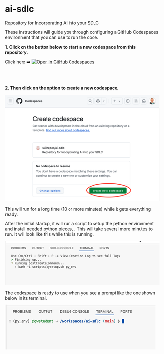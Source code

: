 # ai-sdlc
Repository for Incorporating AI into your SDLC 

These instructions will guide you through configuring a GitHub Codespaces environment that you can use to run the code. 

**1. Click on the button below to start a new codespace from this repository.**

Click here ➡️  [![Open in GitHub Codespaces](https://github.com/codespaces/badge.svg)](https://codespaces.new/skillrepos/ai-sdlc?quickstart=1)

<br><br>

**2. Then click on the option to create a new codespace.**

![Creating new codespace from button](./images/sdlc1.png?raw=true "Creating new codespace from button")

This will run for a long time (10 or more minutes) while it gets everything ready.

After the initial startup, it will run a script to setup the python environment and install needed python pieces, . This will take several more minutes to run. It will look like this while this is running.

![Final prep](./images/sdlc60.png?raw=true "Final prep")

The codespace is ready to use when you see a prompt like the one shown below in its terminal.

![Ready to use](./images/sdlc61.png?raw=true "Ready to use")
